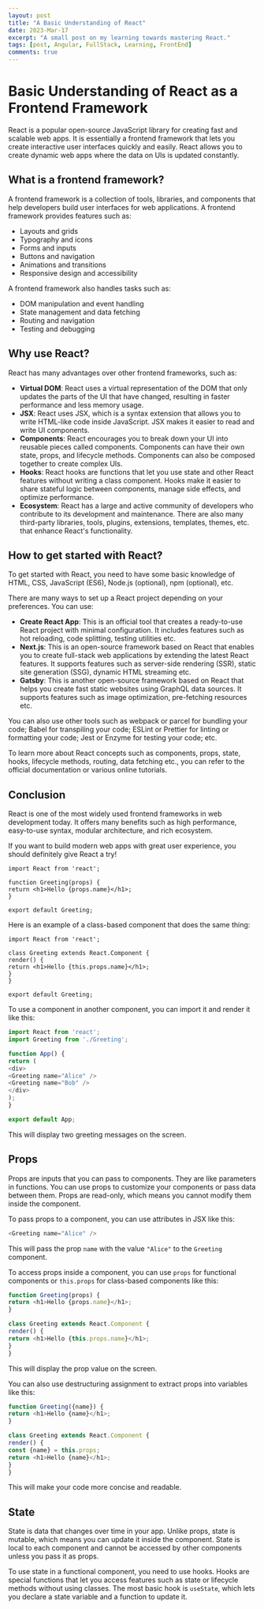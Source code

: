 ```yaml
---
layout: post
title: "A Basic Understanding of React"
date: 2023-Mar-17
excerpt: "A small post on my learning towards mastering React."
tags: [post, Angular, FullStack, Learning, FrontEnd]
comments: true
---
```

# Basic Understanding of React as a Frontend Framework

React is a popular open-source JavaScript library for creating fast and scalable web apps. It is essentially a frontend framework that lets you create interactive user interfaces quickly and easily. React allows you to create dynamic web apps where the data on UIs is updated constantly.

## What is a frontend framework?

A frontend framework is a collection of tools, libraries, and components that help developers build user interfaces for web applications. A frontend framework provides features such as:

- Layouts and grids
- Typography and icons
- Forms and inputs
- Buttons and navigation
- Animations and transitions
- Responsive design and accessibility

A frontend framework also handles tasks such as:

- DOM manipulation and event handling
- State management and data fetching
- Routing and navigation
- Testing and debugging

## Why use React?

React has many advantages over other frontend frameworks, such as:

- **Virtual DOM**: React uses a virtual representation of the DOM that only updates the parts of the UI that have changed, resulting in faster performance and less memory usage.
- **JSX**: React uses JSX, which is a syntax extension that allows you to write HTML-like code inside JavaScript. JSX makes it easier to read and write UI components.
- **Components**: React encourages you to break down your UI into reusable pieces called components. Components can have their own state, props, and lifecycle methods. Components can also be composed together to create complex UIs.
- **Hooks**: React hooks are functions that let you use state and other React features without writing a class component. Hooks make it easier to share stateful logic between components, manage side effects, and optimize performance.
- **Ecosystem**: React has a large and active community of developers who contribute to its development and maintenance. There are also many third-party libraries, tools, plugins, extensions, templates, themes, etc. that enhance React's functionality.

## How to get started with React?

To get started with React, you need to have some basic knowledge of HTML, CSS, JavaScript (ES6), Node.js (optional), npm (optional), etc.

There are many ways to set up a React project depending on your preferences. You can use:

- **Create React App**: This is an official tool that creates a ready-to-use React project with minimal configuration. It includes features such as hot reloading, code splitting, testing utilities etc.
- **Next.js**: This is an open-source framework based on React that enables you to create full-stack web applications by extending the latest React features. It supports features such as server-side rendering (SSR), static site generation (SSG), dynamic HTML streaming etc.
- **Gatsby**: This is another open-source framework based on React that helps you create fast static websites using GraphQL data sources. It supports features such as image optimization,
pre-fetching resources etc.

You can also use other tools such as webpack or parcel for bundling your code; Babel for transpiling your code; ESLint or Prettier for linting or formatting your code; Jest or Enzyme for testing your code; etc.

To learn more about React concepts such as components,
props,
state,
hooks,
lifecycle methods,
routing,
data fetching etc., you can refer to the official documentation or various online tutorials.

## Conclusion

React is one of the most widely used frontend frameworks in web development today. It offers many benefits such as high performance,
easy-to-use syntax,
modular architecture,
and rich ecosystem.

If you want to build modern web apps with great user experience,
you should definitely give React a try!

```
import React from 'react';

function Greeting(props) {
return <h1>Hello {props.name}</h1>;
}

export default Greeting;
```

Here is an example of a class-based component that does the same thing:

```
import React from 'react';

class Greeting extends React.Component {
render() {
return <h1>Hello {this.props.name}</h1>;
}
}

export default Greeting;
```

To use a component in another component, you can import it and render it like this:

```js
import React from 'react';
import Greeting from './Greeting';

function App() {
return (
<div>
<Greeting name="Alice" />
<Greeting name="Bob" />
</div>
);
}

export default App;
```

This will display two greeting messages on the screen.

## Props

Props are inputs that you can pass to components. They are like parameters in functions. You can use props to customize your components or pass data between them. Props are read-only, which means you cannot modify them inside the component.

To pass props to a component, you can use attributes in JSX like this:

```js
<Greeting name="Alice" />
```

This will pass the prop `name` with the value `"Alice"` to the `Greeting` component.

To access props inside a component, you can use `props` for functional components or `this.props` for class-based components like this:

```js
function Greeting(props) {
return <h1>Hello {props.name}</h1>;
}

class Greeting extends React.Component {
render() {
return <h1>Hello {this.props.name}</h1>;
}
}
```

This will display the prop value on the screen.

You can also use destructuring assignment to extract props into variables like this:

```js
function Greeting({name}) {
return <h1>Hello {name}</h1>;
}

class Greeting extends React.Component {
render() {
const {name} = this.props;
return <h1>Hello {name}</h1>;
}
}
```

This will make your code more concise and readable.

## State

State is data that changes over time in your app. Unlike props, state is mutable,
which means you can update it inside the component. State is local to each
component and cannot be accessed by other components unless you pass it as props.

To use state in a functional component,
you need to use hooks. Hooks are special functions that let you access features
such as state or lifecycle methods without using classes. The most basic hook
is `useState`, which lets you declare a state variable and a function to update
it.


